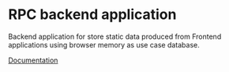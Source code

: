 # RPC backend application

Backend application for store static data produced from Frontend applications using browser memory as use case database.

[Documentation](./docs/main.md)
